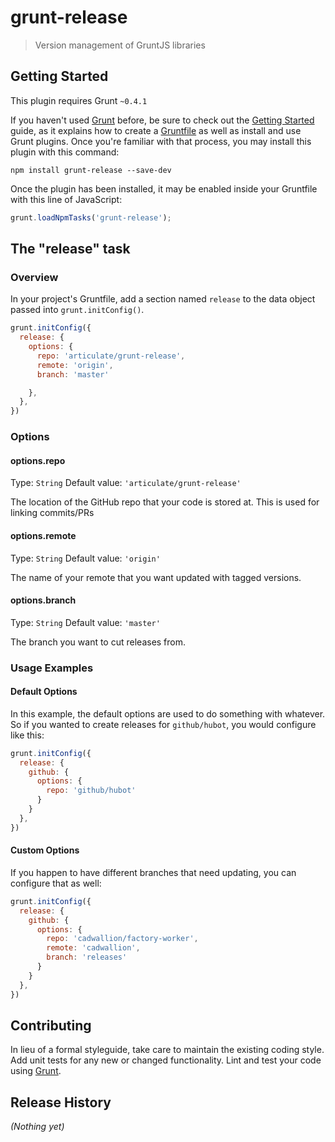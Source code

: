 # grunt-release

> Version management of GruntJS libraries

## Getting Started
This plugin requires Grunt `~0.4.1`

If you haven't used [Grunt](http://gruntjs.com/) before, be sure to check out the [Getting Started](http://gruntjs.com/getting-started) guide, as it explains how to create a [Gruntfile](http://gruntjs.com/sample-gruntfile) as well as install and use Grunt plugins. Once you're familiar with that process, you may install this plugin with this command:

```shell
npm install grunt-release --save-dev
```

Once the plugin has been installed, it may be enabled inside your Gruntfile with this line of JavaScript:

```js
grunt.loadNpmTasks('grunt-release');
```

## The "release" task

### Overview
In your project's Gruntfile, add a section named `release` to the data object passed into `grunt.initConfig()`.

```js
grunt.initConfig({
  release: {
    options: {
      repo: 'articulate/grunt-release',
      remote: 'origin',
      branch: 'master'

    },
  },
})
```

### Options

#### options.repo
Type: `String`
Default value: `'articulate/grunt-release'`

The location of the GitHub repo that your code is stored at.  This is used for linking commits/PRs

#### options.remote
Type: `String`
Default value: `'origin'`

The name of your remote  that you want updated with tagged versions.

#### options.branch
Type: `String`
Default value: `'master'`

The branch you want to cut releases from.


### Usage Examples

#### Default Options
In this example, the default options are used to do something with whatever. So if you wanted to create releases for `github/hubot`, you would configure like this:

```js
grunt.initConfig({
  release: {
    github: {
      options: {
        repo: 'github/hubot'   
      }
    }
  },
})
```

#### Custom Options
If you happen to have different branches that need updating, you can configure that as well:

```js
grunt.initConfig({
  release: {
    github: {
      options: {
        repo: 'cadwallion/factory-worker',
        remote: 'cadwallion',
        branch: 'releases'
      }
    }
  },
})
```

## Contributing
In lieu of a formal styleguide, take care to maintain the existing coding style. Add unit tests for any new or changed functionality. Lint and test your code using [Grunt](http://gruntjs.com/).

## Release History
_(Nothing yet)_
